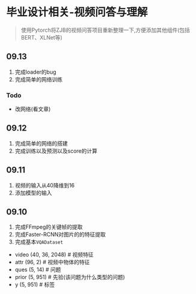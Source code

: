 # 毕业设计相关-视频问答与理解

> 使用Pytorch将ZJB的视频问答项目重新整理一下,方便添加其他组件(包括BERT、XLNet等)


## 09.13
1. 完成loader的bug
2. 完成简单的网络训练

### Todo

- 改网络(看文章)

## 09.12 

1. 完成简单的网络的搭建
2. 完成训练以及预测以及score的计算

## 09.11

1. 视频的输入从40降维到16
2. 添加模型的输入


## 09.10

1. 完成FFmpeg的关键帧的提取
1. 完成Faster-RCNN对图片的的特征提取
2. 完成基本```VQADataset```

- video  (40, 36, 2048)  # 视频特征
- attr   (96, 2)         # 视频中物体的特征
- ques   (5, 14)         # 问题
- prior  (5, 951)        # 先验(该问题为什么类型的问题)
- y      (5, 951)        # 标签




